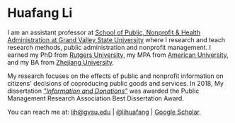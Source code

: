# Huafang Li

I am an assistant professor at [School of Public, Nonprofit & Health Administration at Grand Valley State University](https://www.gvsu.edu/spnha/) where I research and teach research methods, public administration and nonprofit management. I earned my PhD from [Rutgers University](http://spaa.newark.rutgers.edu), my MPA from [American University](https://www.american.edu/spa/), and my BA from [Zhejiang University](http://www.cec.zju.edu.cn/). 

My research focuses on the effects of public and nonprofit information on citizens' decisions of coproducing public goods and services. In 2018, My dissertation [*"Information and Donations"*](https://doi.org/doi:10.7282/T35T3PDQ) was awarded the Public Management Research Association Best Dissertation Award. 

You can reach me at: lih@gvsu.edu | [@lihuafang](https://twitter.com/lihuafang) | [Google Scholar](https://scholar.google.com/citations?hl=en&user=ku5cRAYAAAAJ&view_op=list_works&sortby=pubdate).
